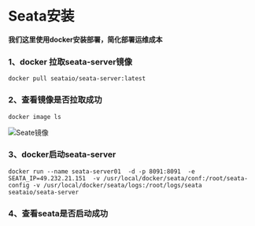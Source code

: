 # Seata安装

**我们这里使用docker安装部署，简化部署运维成本**

### 1、docker 拉取seata-server镜像
```shell
docker pull seataio/seata-server:latest
```

### 2、查看镜像是否拉取成功

```
docker image ls
```
![Seate镜像]()
### 3、docker启动seata-server
```
docker run --name seata-server01  -d -p 8091:8091  -e SEATA_IP=49.232.21.151  -v /usr/local/docker/seata/conf:/root/seata-config -v /usr/local/docker/seata/logs:/root/logs/seata  seataio/seata-server
```
### 4、查看seata是否启动成功

![]()